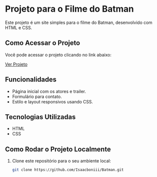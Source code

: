 # Projeto para o Filme do Batman

Este projeto é um site simples para o filme do Batman, desenvolvido com HTML e CSS.

## Como Acessar o Projeto

Você pode acessar o projeto clicando no link abaixo:

[Ver Projeto](https://projeto-batman-peach.vercel.app/)

## Funcionalidades

- Página inicial com os atores e trailer.
- Formulário para contato.
- Estilo e layout responsivos usando CSS.

## Tecnologias Utilizadas

- HTML
- CSS

## Como Rodar o Projeto Localmente

1. Clone este repositório para o seu ambiente local:
   ```bash
   git clone https://github.com/Isaacboniii/Batman.git
